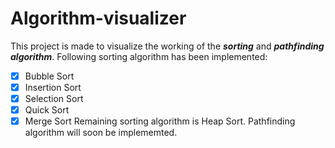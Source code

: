 # Algorithm-visualizer
This project is made to visualize the working of the _**sorting**_ and _**pathfinding algorithm**_.
Following sorting algorithm has been implemented:
- [x] Bubble Sort
- [x] Insertion Sort
- [x] Selection Sort
- [x] Quick Sort
- [x] Merge Sort
Remaining sorting algorithm is Heap Sort.
Pathfinding algorithm will soon be implememted.

